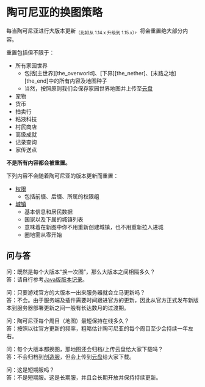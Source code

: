 # 陶可尼亚的换图策略

每当陶可尼亚进行大版本更新<sub>（比如从 1.14.x 升级到 1.15.x）</sub>，将会重置绝大部分内容。

重置包括但不限于：

- 所有家园世界
  - 包括[主世界][the_overworld]、[下界][the_nether]、[末路之地][the_end]中的所有内容及地图种子
  - 当然，按照原则我们会保存家园世界地图并上传至[云盘](/downloads.md)
- 宠物
- 货币
- 拍卖行
- 粘液科技
- 村民商店
- 高级成就
- 记录查询
- 家传送点

**不是所有内容都会被重置。**

下列内容不会随着陶可尼亚的版本更新而重置：

- [权限](/welcome/groups.md)
  - 包括前缀、后缀、所属的权限组
- [城镇](/plugins/towny.md)
  - 基本信息和居民数据
  - 国家以及下属的城镇列表
  - 意味着在新图中你不用重新创建城镇，也不用重新拉人进城
  - 圈地需从零开始

## 问与答

问：既然是每个大版本“换一次图”，那么大版本之间相隔多久？  
答：请自行参考[Java版版本记录](https://minecraft-zh.gamepedia.com/Java%E7%89%88%E7%89%88%E6%9C%AC%E8%AE%B0%E5%BD%95)。

问：只要游戏官方的大版本一出来服务器就会立马更新吗？  
答：不会。由于服务端及插件需要时间跟进官方的更新，因此从官方正式发布新版本到服务器部署更新之间一般有长达数月的过渡期。

问：陶可尼亚每个周目（地图）最短保持在线多久？  
答：按照以往官方更新的频率，粗略估计陶可尼亚的每个周目至少会持续一年左右。

问：每个大版本都换图，那地图还会归档/上传云盘给大家下载吗？  
答：不会归档到[创造服](/games/build.md)，但会上传到[云盘](/downloads.md)给大家下载。

问：这是短期服吗？  
答：不是短期服。这是长期服，并且会长期开放并保持持续更新。